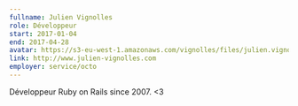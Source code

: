 ```yaml
---
fullname: Julien Vignolles
role: Développeur
start: 2017-01-04
end: 2017-04-28
avatar: https://s3-eu-west-1.amazonaws.com/vignolles/files/julien.vignolles.jpg
link: http://www.julien-vignolles.com
employer: service/octo
---
```


Développeur Ruby on Rails since 2007. <3
